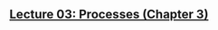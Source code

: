 ## [Lecture 03: Processes (Chapter 3)](https://github.com/missystem/cis415review/blob/master/lecture-3-processes.pdf)

